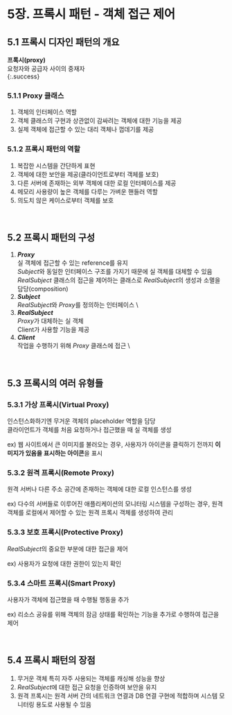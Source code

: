 # 5장. 프록시 패턴 - 객체 접근 제어
## 5.1 프록시 디자인 패턴의 개요
**프록시(proxy)**  
요청자와 공급자 사이의 중재자 \
{:.success}

### 5.1.1 Proxy 클래스
1. 객체의 인터페이스 역할
2. 객체 클래스의 구현과 상관없이 감싸려는 객체에 대한 기능을 제공
3. 실제 객체에 접근할 수 있는 대리 객체나 껍데기를 제공

### 5.1.2 프록시 패턴의 역할
1. 복잡한 시스템을 간단하게 표현
2. 객체에 대한 보안을 제공(클라이언트로부터 객체를 보호)
3. 다른 서버에 존재하는 외부 객체에 대한 로컬 인터페이스를 제공
4. 메모리 사용량이 높은 객체를 다루는 가벼운 핸들러 역할
5. 의도치 않은 케이스로부터 객체를 보호


<br>

## 5.2 프록시 패턴의 구성
1. ***Proxy*** \
실 객체에 접근할 수 있는 reference를 유지 \
*Subject*와 동일한 인터페이스 구조를 가지기 때문에 실 객체를 대체할 수 있음 \
*RealSubject* 클래스의 접근을 제어하는 클래스로 *RealSubject*의 생성과 소멸을 담당(composition)
2. **_Subject_** \
*RealSubject*와 *Proxy*를 정의하는 인터페이스 \
3. ***RealSubject*** \
*Proxy*가 대체하는 실 객체 \
Client가 사용할 기능을 제공
4. ***Client*** \
작업을 수행하기 위해 *Proxy* 클래스에 접근 \


<br>

## 5.3 프록시의 여러 유형들
### 5.3.1 가상 프록시(Virtual Proxy)
인스턴스화하기엔 무거운 객체의 placeholder 역할을 담당 \
클라이언트가 객체를 처음 요청하거나 접근했을 때 실 객체를 생성

ex) 웹 사이트에서 큰 이미지를 불러오는 경우, 사용자가 아이콘을 클릭하기 전까지 **이미지가 있음을 표시하는 아이콘**을 표시

### 5.3.2 원격 프록시(Remote Proxy)
원격 서버나 다른 주소 공간에 존재하는 객체에 대한 로컬 인스턴스를 생성

ex) 다수의 서버들로 이루어진 애플리케이션의 모니터링 시스템을 구성하는 경우, 원격 객체를 로컬에서 제어할 수 있는 원격 프록시 객체를 생성하여 관리

### 5.3.3 보호 프록시(Protective Proxy)
*RealSubject*의 중요한 부분에 대한 접근을 제어

ex) 사용자가 요청에 대한 권한이 있는지 확인

### 5.3.4 스마트 프록시(Smart Proxy)
사용자가 객체에 접근했을 때 수행될 행동을 추가

ex) 리소스 공유를 위해 객체의 잠금 상태를 확인하는 기능을 추가로 수행하여 접근을 제어


<br>

## 5.4 프록시 패턴의 장점
1. 무거운 객체 특히 자주 사용되는 객체를 캐싱해 성능을 향상
2. *RealSubject*에 대한 접근 요청을 인증하여 보안을 유지
3. 원격 프록시는 원격 서버 간의 네트워크 연결과 DB 연결 구현에 적합하며 시스템 모니터링 용도로 사용될 수 있음
